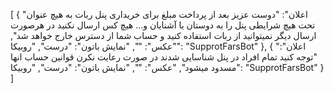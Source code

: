 [ { "اعلان": "دوست عزیز بعد از پرداخت مبلغ برای خریداری پنل ربات به هیچ عنوان تحت هیچ شرایطی پنل را به دوستان یا آشنایان و... هیچ کس ارسال نکنید در هرصورت ارسال دیگر نمیتوانید از ربات استفاده کنید و حساب شما از دسترس خارج خواهد شد", "عکس": "", "نمایش باتون": "درست", "روبیکا": "SupprotFarsBot" }, { "اعلان": "توجه کنید تمام افراد در پنل شناسایی شدند در صورت رعایت نکرن قوانین حساب انها مسدود میشود", "عکس": "", "نمایش باتون": "درست", "روبیکا": "SupprotFarsBot" } ]
    
